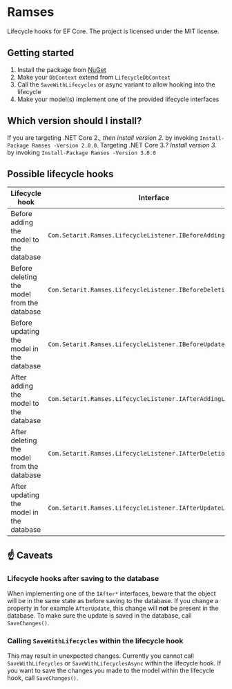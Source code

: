 # Ramses
Lifecycle hooks for EF Core.
The project is licensed under the MIT license.

## Getting started
1. Install the package from [NuGet](link)
2. Make your `DbContext` extend from `LifecycleDbContext`
3. Call the `SaveWithLifecycles` or async variant to allow hooking into the lifecycle
4. Make your model(s) implement one of the provided lifecycle interfaces

## Which version should I install?
If you are targeting .NET Core 2.*, then install version 2.* by invoking `Install-Package Ramses -Version 2.0.0`.
Targeting .NET Core 3.*? Install version 3.* by invoking `Install-Package Ramses -Version 3.0.0`

## Possible lifecycle hooks
| Lifecycle hook        | Interface           |
| ------------- |-------------|
| Before adding the model to the database     | `Com.Setarit.Ramses.LifecycleListener.IBeforeAddingListener` |
| Before deleting the model from the database     | `Com.Setarit.Ramses.LifecycleListener.IBeforeDeletionListener` |
| Before updating the model in the database     | `Com.Setarit.Ramses.LifecycleListener.IBeforeUpdateListener` |
| After adding the model to the database     | `Com.Setarit.Ramses.LifecycleListener.IAfterAddingListener` |
| After deleting the model from the database     | `Com.Setarit.Ramses.LifecycleListener.IAfterDeletionListener` |
| After updating the model in the database     | `Com.Setarit.Ramses.LifecycleListener.IAfterUpdateListener` |

## :point_up: Caveats
### Lifecycle hooks after saving to the database
When implementing one of the `IAfter*` interfaces, beware that the object will be in the same state as before saving to the database.
If you change a property in for example `AfterUpdate`, this change will **not** be present in the database. 
To make sure the update is saved in the database, call `SaveChanges()`.

### Calling `SaveWithLifecycles` within the lifecycle hook
This may result in unexpected changes.
Currently you cannot call `SaveWithLifecycles` or `SaveWithLifecyclesAsync` within the lifecycle hook. If you want to save the changes you made to the model within the lifecycle hook, call `SaveChanges()`.
